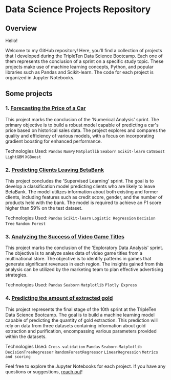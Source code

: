 # Data Science Projects Repository

## Overview
Hello!

Welcome to my GitHub repository! Here, you'll find a collection of projects that I developed during the TripleTen Data Science Bootcamp. Each one of them represents the conclusion of a sprint on a specific study topic. These projects make use of machine learning concepts, Python, and popular libraries such as Pandas and Scikit-learn. The code for each project is organized in Jupyter Notebooks.

## Some projects

### 1. [Forecasting the Price of a Car](https://github.com/Jrocatelli/tripleten-projects/tree/main/car_price)
This project marks the conclusion of the 'Numerical Analysis' sprint. The primary objective is to build a robust model capable of predicting a car's price based on historical sales data. The project explores and compares the quality and efficiency of various models, with a focus on incorporating gradient boosting for enhanced performance.

Technologies Used: `Pandas` `NumPy` `Matplotlib` `Seaborn` `Scikit-learn` `CatBoost` `LightGBM` `XGBoost` 

### 2. [Predicting Clients Leaving BetaBank](https://github.com/Jrocatelli/tripleten-projects/tree/main/bank_churn)
This project concludes the 'Supervised Learning' sprint. The goal is to develop a classification model predicting clients who are likely to leave BetaBank. The model utilizes information about both existing and former clients, including features such as credit score, gender, and the number of products held with the bank. The model is required to achieve an F1 score higher than 59% on the test dataset.

Technologies Used: `Pandas` `Scikit-learn` `Logistic Regression` `Decision Tree` `Random Forest`

### 3. [Analyzing the Success of Video Game Titles](https://github.com/Jrocatelli/tripleten-projects/tree/main/videogame_store)
This project marks the conclusion of the 'Exploratory Data Analysis' sprint. The objective is to analyze sales data of video game titles from a multinational store. The objective is to identify patterns in games that generate significant revenues in each region. The insights gained from this analysis can be utilized by the marketing team to plan effective advertising strategies.

Technologies Used: `Pandas` `Seaborn` `Matplotlib` `Plotly Express`

### 4. [Predicting the amount of extracted gold]([https://github.com/Jrocatelli/tripleten-projects/tree/main/videogame_store](https://github.com/Jrocatelli/tripleten-projects/tree/main/gold_extraction))
This project represents the final stage of the 10th sprint at the TripleTen Data Science Bootcamp. The goal is to build a machine learning model capable of predicting the quantity of gold extraction. This prediction will rely on data from three datasets containing information about gold extraction and purification, encompassing various parameters provided within the datasets.

Technologies Used: `Cross-validation` `Pandas` `Seaborn` `Matplotlib` `DecisionTreeRegressor` `RandomForestRegressor` `LinearRegression` `Metrics and scoring`

Feel free to explore the Jupyter Notebooks for each project. If you have any questions or suggestions, [reach out](https://www.linkedin.com/in/jrocatelli/)!
